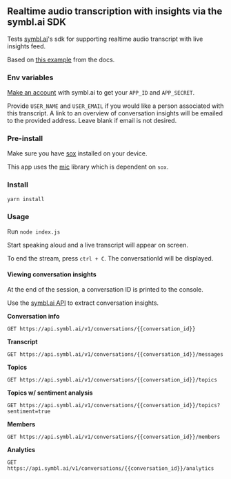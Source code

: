 ## Realtime audio transcription with insights via the symbl.ai SDK

Tests [symbl.ai](https://docs.symbl.ai/docs/)'s sdk for supporting realtime audio transcript with live insights feed. 

Based on [this example](https://docs.symbl.ai/docs/javascript-sdk/guides/push-audio-get-realtime-data) from the docs.


### Env variables

[Make an account](https://platform.symbl.ai/#/login) with symbl.ai to get your `APP_ID` and `APP_SECRET`.

Provide `USER_NAME` and `USER_EMAIL` if you would like a person associated with this transcript. A link to an overview of conversation insights will be emailed to the provided address. Leave blank if email is not desired.

### Pre-install

Make sure you have [sox](https://at.projects.genivi.org/wiki/display/PROJ/Installation+of+SoX+on+different+Platforms) installed on your device.

This app uses the [mic](https://www.npmjs.com/package/mic) library which is dependent on `sox`.

### Install

`yarn install`

### Usage 

Run `node index.js`

Start speaking aloud and a live transcript will appear on screen.

To end the stream, press `ctrl + C`. The conversationId will be displayed.

#### Viewing conversation insights

At the end of the session, a conversation ID is printed to the console.

Use the [symbl.ai API](https://docs.symbl.ai/docs/?_ga=2.206273873.31393513.1615136991-182210743.1614828840) to extract conversation insights.

**Conversation info**

`GET https://api.symbl.ai/v1/conversations/{{conversation_id}}`

**Transcript**

`GET https://api.symbl.ai/v1/conversations/{{conversation_id}}/messages`

**Topics**

`GET https://api.symbl.ai/v1/conversations/{{conversation_id}}/topics`

**Topics w/ sentiment analysis**

`GET https://api.symbl.ai/v1/conversations/{{conversation_id}}/topics?sentiment=true`

**Members**

`GET https://api.symbl.ai/v1/conversations/{{conversation_id}}/members`

**Analytics**

`GET https://api.symbl.ai/v1/conversations/{{conversation_id}}/analytics`
